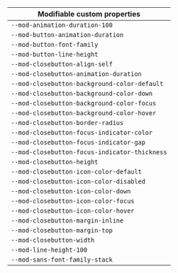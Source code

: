 | Modifiable custom properties                  |
| --------------------------------------------- |
| `--mod-animation-duration-100`                |
| `--mod-button-animation-duration`             |
| `--mod-button-font-family`                    |
| `--mod-button-line-height`                    |
| `--mod-closebutton-align-self`                |
| `--mod-closebutton-animation-duration`        |
| `--mod-closebutton-background-color-default`  |
| `--mod-closebutton-background-color-down`     |
| `--mod-closebutton-background-color-focus`    |
| `--mod-closebutton-background-color-hover`    |
| `--mod-closebutton-border-radius`             |
| `--mod-closebutton-focus-indicator-color`     |
| `--mod-closebutton-focus-indicator-gap`       |
| `--mod-closebutton-focus-indicator-thickness` |
| `--mod-closebutton-height`                    |
| `--mod-closebutton-icon-color-default`        |
| `--mod-closebutton-icon-color-disabled`       |
| `--mod-closebutton-icon-color-down`           |
| `--mod-closebutton-icon-color-focus`          |
| `--mod-closebutton-icon-color-hover`          |
| `--mod-closebutton-margin-inline`             |
| `--mod-closebutton-margin-top`                |
| `--mod-closebutton-width`                     |
| `--mod-line-height-100`                       |
| `--mod-sans-font-family-stack`                |
